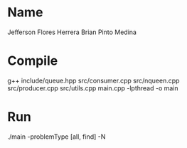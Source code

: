 # Name
Jefferson Flores Herrera
Brian Pinto Medina

# Compile
g++ include/queue.hpp src/consumer.cpp src/nqueen.cpp src/producer.cpp src/utils.cpp main.cpp -lpthread -o main

# Run
./main -problemType [all, find] -N <sizeOfProblem>
